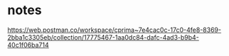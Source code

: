 # notes

https://web.postman.co/workspace/cprima~7e4cac0c-17c0-4fe8-8369-2bba1c3305eb/collection/17775467-1aa0dc84-dafc-4ad3-b9b4-40c1f06ba714

